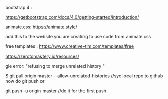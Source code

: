 bootstrap 4 :

https://getbootstrap.com/docs/4.0/getting-started/introduction/

animate.css:
https://animate.style/

add this to the website you are creating to use code from animate.css

<head>
  <link
    rel="stylesheet"
    href="https://cdnjs.cloudflare.com/ajax/libs/animate.css/4.0.0/animate.min.css"
  />
</head>

free templates :
  https://www.creative-tim.com/templates/free
  
  https://zerotomastery.io/resources/

gie error: "refusing to merge unrelated history "

$ git pull origin master --allow-unrelated-histories //syc local repo to github
 now do git push
 or
 
 git push -u origin master //do it for the first push
 
